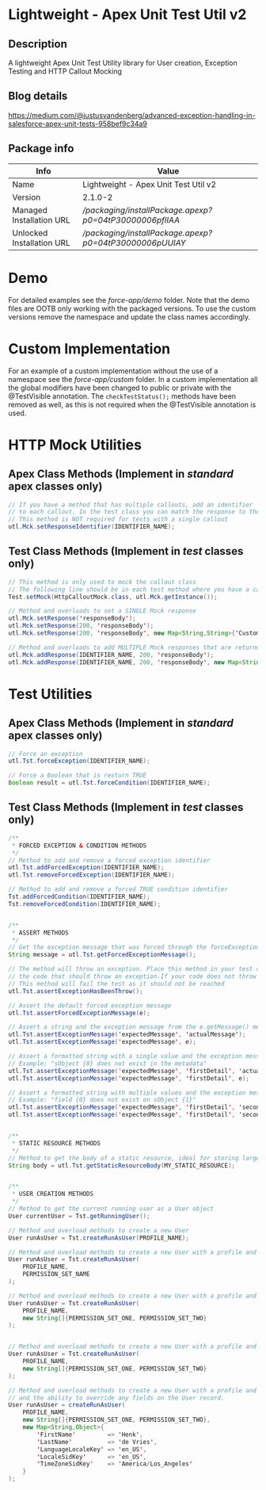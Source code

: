 # Lightweight - Apex Unit Test Util v2
## Description
A lightweight Apex Unit Test Utility library for User creation, Exception Testing and HTTP Callout Mocking

## Blog details
https://medium.com/@justusvandenberg/advanced-exception-handling-in-salesforce-apex-unit-tests-958bef9c34a9

## Package info
| Info | Value |
|---|---|
|Name|Lightweight - Apex Unit Test Util v2|
|Version|2.1.0-2|
|Managed Installation URL| */packaging/installPackage.apexp?p0=04tP30000006pflIAA*
|Unlocked Installation URL| */packaging/installPackage.apexp?p0=04tP30000006pUUIAY*


# Demo
For detailed examples see the *force-app/demo* folder. Note that the demo files are OOTB only working with the packaged versions. To use the custom versions remove the namespace and update the class names accordingly.

# Custom Implementation
For an example of a custom implementation without the use of a namespace see the *force-app/custom* folder.
In a custom implementation all the global modifiers have been changed to public or private with the @TestVisible annotation.
The ```checkTestStatus();``` methods have been removed as well, as this is not required when the @TestVisible annotation is used.

# HTTP Mock Utilities
## Apex Class Methods (Implement in *standard* apex classes only)
```java
// If you have a method that has multiple callouts, add an identifier
// to each callout. In the test class you can match the response to the identifier
// This method is NOT required for tests with a single callout
utl.Mck.setResponseIdentifier(IDENTIFIER_NAME);
```

## Test Class Methods (Implement in *test* classes only)
```java
// This method is only used to mock the callout class
// The following line should be in each test method where you have a callout
Test.setMock(HttpCalloutMock.class, utl.Mck.getInstance());

// Method and overloads to set a SINGLE Mock response
utl.Mck.setResponse('responseBody');
utl.Mck.setResponse(200, 'responseBody');
utl.Mck.setResponse(200, 'responseBody', new Map<String,String>{'Custom' => 'Header'});

// Method and overloads to add MULTIPLE Mock responses that are returned for a a specific identifier
utl.Mck.addResponse(IDENTIFIER_NAME, 200, 'responseBody');
utl.Mck.addResponse(IDENTIFIER_NAME, 200, 'responseBody', new Map<String,String>{'Custom' => 'Header'});
```

# Test Utilities
## Apex Class Methods (Implement in *standard* apex classes only)
```java
// Force an exception 
utl.Tst.forceException(IDENTIFIER_NAME);

// Force a Boolean that is resturn TRUE
Boolean result = utl.Tst.forceCondition(IDENTIFIER_NAME);
```

## Test Class Methods (Implement in *test* classes only)
```java
/**
 * FORCED EXCEPTION & CONDITION METHODS
 */ 
// Method to add and remove a forced exception identifier
utl.Tst.addForcedException(IDENTIFIER_NAME);
utl.Tst.removeForcedException(IDENTIFIER_NAME);

// Method to add and remove a forced TRUE condition identifier
Tst.addForcedCondition(IDENTIFIER_NAME);
Tst.removeForcedCondition(IDENTIFIER_NAME);


/**
 * ASSERT METHODS
 */
// Get the exception message that was forced through the forceException() method
String message = utl.Tst.getForcedExceptionMessage();

// The method will throw an exception. Place this method in your test class after 
// the code that should throw an exception.If your code does not throw an exception, the test fails.
// This method will fail the test as it should not be reached
utl.Tst.assertExceptionHasBeenThrow();

// Assert the default forced exception message
utl.Tst.assertForcedExceptionMessage(e);

// Assert a string and the exception message from the e.getMessage() method
utl.Tst.assertExceptionMessage('expectedMessage', 'actualMessage');
utl.Tst.assertExceptionMessage('expectedMessage', e);

// Assert a formatted string with a single value and the exception message from e.getMessage()
// Example: "sObject {0} does not exist in the metadata"
utl.Tst.assertExceptionMessage('expectedMessage', 'firstDetail', 'actualMessage');
utl.Tst.assertExceptionMessage('expectedMessage', 'firstDetail', e);

// Assert a formatted string with multiple values and the exception message from e.getMessage()
// Example: "field {0} does not exist on sObject {1}"
utl.Tst.assertExceptionMessage('expectedMessage', 'firstDetail', 'secondDetail', 'actualMessage');
utl.Tst.assertExceptionMessage('expectedMessage', 'firstDetail', 'secondDetail', e);


/**
 * STATIC RESOURCE METHODS
 */
// Method to get the body of a static resource, ideal for storing large test payloads
String body = utl.Tst.getStaticResourceBody(MY_STATIC_RESOURCE);


/**
 * USER CREATION METHODS
 */
// Method to get the current running user as a User object
User currentUser = Tst.getRunningUser();

// Method and overload methods to create a new User
User runAsUser = Tst.createRunAsUser(PROFILE_NAME);

// Method and overload methods to create a new User with a profile and single permission set
User runAsUser = Tst.createRunAsUser(
    PROFILE_NAME,
    PERMISSION_SET_NAME
);

// Method and overload methods to create a new User with a profile and multiple permission sets
User runAsUser = Tst.createRunAsUser(
    PROFILE_NAME,
    new String[]{PERMISSION_SET_ONE, PERMISSION_SET_TWO}
);


// Method and overload methods to create a new User with a profile and multiple permission sets
User runAsUser = Tst.createRunAsUser(
    PROFILE_NAME,
    new String[]{PERMISSION_SET_ONE, PERMISSION_SET_TWO}
);

// Method and overload methods to create a new User with a profile and multiple permission sets
// and the ability to override any fields on the User record.
User runAsUser = createRunAsUser(
    PROFILE_NAME,
    new String[]{PERMISSION_SET_ONE, PERMISSION_SET_TWO},
    new Map<String,Object>{
        'FirstName'         => 'Henk',
        'LastName'          => 'de Vries',
        'LanguageLocaleKey' => 'en_US',
        'LocaleSidKey'      => 'en_US',
        'TimeZoneSidKey'    => 'America/Los_Angeles'
    }
);

